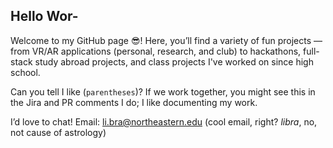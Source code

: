 ## Hello Wor-

Welcome to my GitHub page 😎!
Here, you’ll find a variety of fun projects — from VR/AR applications (personal, research, and club) to hackathons, full-stack study abroad projects, and class projects I've worked on since high school. 

Can you tell I like (`parentheses`)? If we work together, you might see this in the Jira and PR comments I do; I like documenting my work.

I’d love to chat!
Email: li.bra@northeastern.edu (cool email, right? *libra*, no, not cause of astrology)

<!--
**bradylii/bradylii** is a ✨ _special_ ✨ repository because its `README.md` (this file) appears on your GitHub profile.

Here are some ideas to get you started:

- 🔭 I’m currently working on ...
- 🌱 I’m currently learning ...
- 👯 I’m looking to collaborate on ...
- 🤔 I’m looking for help with ...
- 💬 Ask me about ...
- 📫 How to reach me: ...
- 😄 Pronouns: ...
- ⚡ Fun fact: ...
-->
